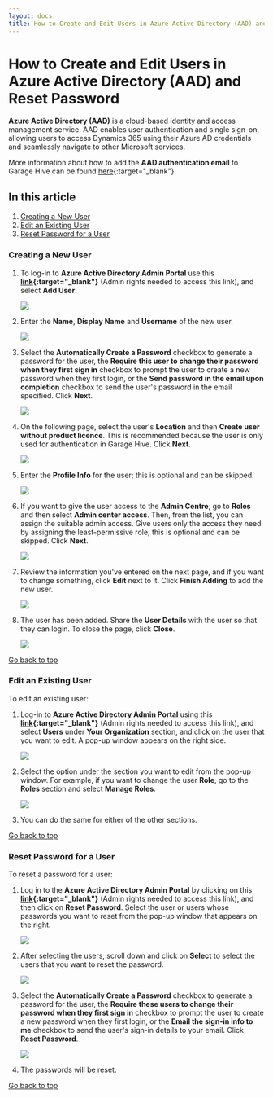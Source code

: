 ```yaml
---
layout: docs
title: How to Create and Edit Users in Azure Active Directory (AAD) and Reset Password
---
```


<a name="top"></a>

# How to Create and Edit Users in Azure Active Directory (AAD) and Reset Password
**Azure Active Directory (AAD)** is a cloud-based identity and access management service. AAD enables user authentication and single sign-on, allowing users to access Dynamics 365 using their Azure AD credentials and seamlessly navigate to other Microsoft services.

More information about how to add the **AAD authentication email** to Garage Hive can be found [here](https://docs.garagehive.co.uk/docs/garagehive-user-management.html#add-authentication-email-with-azure-active-directory-aad){:target="_blank"}.

## In this article
1. [Creating a New User](#creating-a-new-user)
2. [Edit an Existing User](#edit-an-existing-user)
3. [Reset Password for a User](#reset-password-for-a-user)

### Creating a New User
1. To log-in to **Azure Active Directory Admin Portal** use this **[link](http://admin.microsoft.com){:target="_blank"}** (Admin rights needed to access this link), and select **Add User**.

   ![](media/garagehive-azure-active-directory-new-user1.png)

2. Enter the **Name**, **Display Name** and **Username** of the new user.

   ![](media/garagehive-azure-active-directory-new-user2.png)

3. Select the **Automatically Create a Password** checkbox to generate a password for the user, the **Require this user to change their password when they first sign in** checkbox to prompt the user to create a new password when they first login, or the **Send password in the email upon completion** checkbox to send the user's password in the email specified. Click **Next**.

   ![](media/garagehive-azure-active-directory-new-user3.png)

4. On the following page, select the user's **Location** and then **Create user without product licence**. This is recommended because the user is only used for authentication in Garage Hive. Click **Next**.

   ![](media/garagehive-azure-active-directory-new-user4.png)

5. Enter the **Profile Info** for the user; this is optional and can be skipped.

   ![](media/garagehive-azure-active-directory-new-user5.png)

6. If you want to give the user access to the **Admin Centre**, go to **Roles** and then select **Admin center access**. Then, from the list, you can assign the suitable admin access. Give users only the access they need by assigning the least-permissive role; this is optional and can be skipped. Click **Next**.

   ![](media/garagehive-azure-active-directory-new-user6.png)

7. Review the information you've entered on the next page, and if you want to change something, click **Edit** next to it. Click **Finish Adding** to add the new user.

   ![](media/garagehive-azure-active-directory-new-user7.png)

8. The user has been added. Share the **User Details** with the user so that they can login. To close the page, click **Close**.

   ![](media/garagehive-azure-active-directory-new-user8.png)

[Go back to top](#top)

### Edit an Existing User
To edit an existing user:
1. Log-in to **Azure Active Directory Admin Portal** using this **[link](http://admin.microsoft.com){:target="_blank"}** (Admin rights needed to access this link), and select **Users** under **Your Organization** section, and click on the user that you want to edit. A pop-up window appears on the right side.

   ![](media/garagehive-azure-active-directory-edit-user1.png)

2. Select the option under the section you want to edit from the pop-up window. For example, if you want to change the user **Role**, go to the **Roles** section and select **Manage Roles**.

   ![](media/garagehive-azure-active-directory-edit-user2.png)

3. You can do the same for either of the other sections.

[Go back to top](#top)

### Reset Password for a User
To reset a password for a user:
1. Log in to the **Azure Active Directory Admin Portal** by clicking on this **[link](http://admin.microsoft.com){:target="_blank"}** (Admin rights needed to access this link), and then click on **Reset Password**. Select the user or users whose passwords you want to reset from the pop-up window that appears on the right.

   ![](media/garagehive-azure-active-directory-reset-password1.png)

2. After selecting the users, scroll down and click on **Select** to select the users that you want to reset the password.

   ![](media/garagehive-azure-active-directory-reset-password2.png)

3. Select the **Automatically Create a Password** checkbox to generate a password for the user, the **Require these users to change their password when they first sign in** checkbox to prompt the user to create a new password when they first login, or the **Email the sign-in info to me** checkbox to send the user's sign-in details to your email. Click **Reset Password**.

   ![](media/garagehive-azure-active-directory-reset-password3.png)

4. The passwords will be reset.

[Go back to top](#top)
